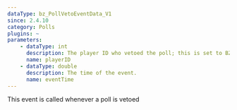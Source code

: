 ```yaml
---
dataType: bz_PollVetoEventData_V1
since: 2.4.10
category: Polls
plugins: ~
parameters:
    - dataType: int
      description: The player ID who vetoed the poll; this is set to BZ_SERVER if it was done through bz_vetoPoll()
      name: playerID
    - dataType: double
      description: The time of the event.
      name: eventTime
---
```


This event is called whenever a poll is vetoed
